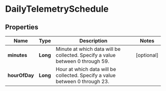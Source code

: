 # DailyTelemetrySchedule

## Properties
Name | Type | Description | Notes
------------ | ------------- | ------------- | -------------
**minutes** | **Long** | Minute at which data will be collected. Specify a value between 0 through 59.  |  [optional]
**hourOfDay** | **Long** | Hour at which data will be collected. Specify a value between 0 through 23.  | 
